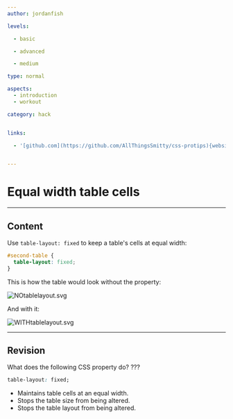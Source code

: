 ```yaml
---
author: jordanfish

levels:

  - basic

  - advanced

  - medium

type: normal

aspects:
  - introduction
  - workout

category: hack


links:

  - '[github.com](https://github.com/AllThingsSmitty/css-protips){website}'


---
```


# Equal width table cells

---
## Content

Use `table-layout: fixed` to keep a table's cells at equal width:
```css
#second-table {
  table-layout: fixed;
}
```
This is how the table would look without the property:

![NOtablelayout.svg](%3C?xml%20version=%221.0%22%20encoding=%22UTF-8%22%20standalone=%22no%22?%3E%0A%3Csvg%20width=%22100%25%22%20height=%22auto%22%20viewBox=%220%200%20620%20210%22%0A%20xmlns=%22http://www.w3.org/2000/svg%22%20xmlns:xlink=%22http://www.w3.org/1999/xlink%22%20%20version=%221.2%22%20baseProfile=%22tiny%22%3E%0A%3Cdesc%3ECreated%20by%20HiQPdf%3C/desc%3E%0A%3Cdefs%3E%0A%3C/defs%3E%0A%3Cg%20fill=%22none%22%20stroke=%22black%22%20stroke-width=%221%22%20fill-rule=%22evenodd%22%20stroke-linecap=%22square%22%20stroke-linejoin=%22bevel%22%20%3E%0A%0A%3Cg%20fill=%22#596193%22%20fill-opacity=%221%22%20stroke=%22none%22%20transform=%22matrix%281,0,0,1,0,0%29%22%0A%3E%0A%3Cpath%20vector-effect=%22none%22%20fill-rule=%22evenodd%22%20d=%22M8,8%20L620,8%20L620,208%20L8,208%20L8,8%22/%3E%0A%3C/g%3E%0A%0A%3Cg%20fill=%22#ffffff%22%20fill-opacity=%221%22%20stroke=%22none%22%20transform=%22matrix%281,0,0,1,0,0%29%22%0A%3E%0A%3Cpath%20vector-effect=%22none%22%20fill-rule=%22evenodd%22%20d=%22M8,8%20L620,8%20L620,9%20L8,9%20L8,8%22/%3E%0A%3C/g%3E%0A%0A%3Cg%20fill=%22#ffffff%22%20fill-opacity=%221%22%20stroke=%22none%22%20transform=%22matrix%281,0,0,1,0,0%29%22%0A%3E%0A%3Cpath%20vector-effect=%22none%22%20fill-rule=%22evenodd%22%20d=%22M8,207%20L620,207%20L620,208%20L8,208%20L8,207%22/%3E%0A%3C/g%3E%0A%0A%3Cg%20fill=%22#ffffff%22%20fill-opacity=%221%22%20stroke=%22none%22%20transform=%22matrix%281,0,0,1,0,0%29%22%0A%3E%0A%3Cpath%20vector-effect=%22none%22%20fill-rule=%22evenodd%22%20d=%22M8,8%20L9,8%20L9,208%20L8,208%20L8,8%22/%3E%0A%3C/g%3E%0A%0A%3Cg%20fill=%22#ffffff%22%20fill-opacity=%221%22%20stroke=%22none%22%20transform=%22matrix%281,0,0,1,0,0%29%22%0A%3E%0A%3Cpath%20vector-effect=%22none%22%20fill-rule=%22evenodd%22%20d=%22M619,8%20L620,8%20L620,208%20L619,208%20L619,8%22/%3E%0A%3C/g%3E%0A%0A%3Cg%20fill=%22#ffffff%22%20fill-opacity=%221%22%20stroke=%22none%22%20transform=%22matrix%281,0,0,1,0,0%29%22%0A%3E%0A%3Cpath%20vector-effect=%22none%22%20fill-rule=%22evenodd%22%20d=%22M11,11%20L151,11%20L151,12%20L11,12%20L11,11%22/%3E%0A%3C/g%3E%0A%0A%3Cg%20fill=%22#ffffff%22%20fill-opacity=%221%22%20stroke=%22none%22%20transform=%22matrix%281,0,0,1,0,0%29%22%0A%3E%0A%3Cpath%20vector-effect=%22none%22%20fill-rule=%22evenodd%22%20d=%22M11,74%20L151,74%20L151,75%20L11,75%20L11,74%22/%3E%0A%3C/g%3E%0A%0A%3Cg%20fill=%22#ffffff%22%20fill-opacity=%221%22%20stroke=%22none%22%20transform=%22matrix%281,0,0,1,0,0%29%22%0A%3E%0A%3Cpath%20vector-effect=%22none%22%20fill-rule=%22evenodd%22%20d=%22M11,11%20L12,11%20L12,75%20L11,75%20L11,11%22/%3E%0A%3C/g%3E%0A%0A%3Cg%20fill=%22#ffffff%22%20fill-opacity=%221%22%20stroke=%22none%22%20transform=%22matrix%281,0,0,1,0,0%29%22%0A%3E%0A%3Cpath%20vector-effect=%22none%22%20fill-rule=%22evenodd%22%20d=%22M150,11%20L151,11%20L151,75%20L150,75%20L150,11%22/%3E%0A%3C/g%3E%0A%0A%3Cg%20fill=%22#ffffff%22%20fill-opacity=%221%22%20stroke=%22none%22%20transform=%22matrix%281,0,0,1,0,0%29%22%0A%3E%0A%3Cpath%20vector-effect=%22none%22%20fill-rule=%22evenodd%22%20d=%22M153,11%20L293,11%20L293,12%20L153,12%20L153,11%22/%3E%0A%3C/g%3E%0A%0A%3Cg%20fill=%22#ffffff%22%20fill-opacity=%221%22%20stroke=%22none%22%20transform=%22matrix%281,0,0,1,0,0%29%22%0A%3E%0A%3Cpath%20vector-effect=%22none%22%20fill-rule=%22evenodd%22%20d=%22M153,74%20L293,74%20L293,75%20L153,75%20L153,74%22/%3E%0A%3C/g%3E%0A%0A%3Cg%20fill=%22#ffffff%22%20fill-opacity=%221%22%20stroke=%22none%22%20transform=%22matrix%281,0,0,1,0,0%29%22%0A%3E%0A%3Cpath%20vector-effect=%22none%22%20fill-rule=%22evenodd%22%20d=%22M153,11%20L154,11%20L154,75%20L153,75%20L153,11%22/%3E%0A%3C/g%3E%0A%0A%3Cg%20fill=%22#ffffff%22%20fill-opacity=%221%22%20stroke=%22none%22%20transform=%22matrix%281,0,0,1,0,0%29%22%0A%3E%0A%3Cpath%20vector-effect=%22none%22%20fill-rule=%22evenodd%22%20d=%22M292,11%20L293,11%20L293,75%20L292,75%20L292,11%22/%3E%0A%3C/g%3E%0A%0A%3Cg%20fill=%22#ffffff%22%20fill-opacity=%221%22%20stroke=%22none%22%20transform=%22matrix%281,0,0,1,0,0%29%22%0A%3E%0A%3Cpath%20vector-effect=%22none%22%20fill-rule=%22evenodd%22%20d=%22M295,11%20L617,11%20L617,12%20L295,12%20L295,11%22/%3E%0A%3C/g%3E%0A%0A%3Cg%20fill=%22#ffffff%22%20fill-opacity=%221%22%20stroke=%22none%22%20transform=%22matrix%281,0,0,1,0,0%29%22%0A%3E%0A%3Cpath%20vector-effect=%22none%22%20fill-rule=%22evenodd%22%20d=%22M295,74%20L617,74%20L617,75%20L295,75%20L295,74%22/%3E%0A%3C/g%3E%0A%0A%3Cg%20fill=%22#ffffff%22%20fill-opacity=%221%22%20stroke=%22none%22%20transform=%22matrix%281,0,0,1,0,0%29%22%0A%3E%0A%3Cpath%20vector-effect=%22none%22%20fill-rule=%22evenodd%22%20d=%22M295,11%20L296,11%20L296,75%20L295,75%20L295,11%22/%3E%0A%3C/g%3E%0A%0A%3Cg%20fill=%22#ffffff%22%20fill-opacity=%221%22%20stroke=%22none%22%20transform=%22matrix%281,0,0,1,0,0%29%22%0A%3E%0A%3Cpath%20vector-effect=%22none%22%20fill-rule=%22evenodd%22%20d=%22M616,11%20L617,11%20L617,75%20L616,75%20L616,11%22/%3E%0A%3C/g%3E%0A%0A%3Cg%20fill=%22#ffffff%22%20fill-opacity=%221%22%20stroke=%22none%22%20transform=%22matrix%281,0,0,1,0,0%29%22%0A%3E%0A%3Cpath%20vector-effect=%22none%22%20fill-rule=%22evenodd%22%20d=%22M11,77%20L151,77%20L151,78%20L11,78%20L11,77%22/%3E%0A%3C/g%3E%0A%0A%3Cg%20fill=%22#ffffff%22%20fill-opacity=%221%22%20stroke=%22none%22%20transform=%22matrix%281,0,0,1,0,0%29%22%0A%3E%0A%3Cpath%20vector-effect=%22none%22%20fill-rule=%22evenodd%22%20d=%22M11,139%20L151,139%20L151,140%20L11,140%20L11,139%22/%3E%0A%3C/g%3E%0A%0A%3Cg%20fill=%22#ffffff%22%20fill-opacity=%221%22%20stroke=%22none%22%20transform=%22matrix%281,0,0,1,0,0%29%22%0A%3E%0A%3Cpath%20vector-effect=%22none%22%20fill-rule=%22evenodd%22%20d=%22M11,77%20L12,77%20L12,140%20L11,140%20L11,77%22/%3E%0A%3C/g%3E%0A%0A%3Cg%20fill=%22#ffffff%22%20fill-opacity=%221%22%20stroke=%22none%22%20transform=%22matrix%281,0,0,1,0,0%29%22%0A%3E%0A%3Cpath%20vector-effect=%22none%22%20fill-rule=%22evenodd%22%20d=%22M150,77%20L151,77%20L151,140%20L150,140%20L150,77%22/%3E%0A%3C/g%3E%0A%0A%3Cg%20fill=%22#ffffff%22%20fill-opacity=%221%22%20stroke=%22none%22%20transform=%22matrix%281,0,0,1,0,0%29%22%0A%3E%0A%3Cpath%20vector-effect=%22none%22%20fill-rule=%22evenodd%22%20d=%22M153,77%20L293,77%20L293,78%20L153,78%20L153,77%22/%3E%0A%3C/g%3E%0A%0A%3Cg%20fill=%22#ffffff%22%20fill-opacity=%221%22%20stroke=%22none%22%20transform=%22matrix%281,0,0,1,0,0%29%22%0A%3E%0A%3Cpath%20vector-effect=%22none%22%20fill-rule=%22evenodd%22%20d=%22M153,139%20L293,139%20L293,140%20L153,140%20L153,139%22/%3E%0A%3C/g%3E%0A%0A%3Cg%20fill=%22#ffffff%22%20fill-opacity=%221%22%20stroke=%22none%22%20transform=%22matrix%281,0,0,1,0,0%29%22%0A%3E%0A%3Cpath%20vector-effect=%22none%22%20fill-rule=%22evenodd%22%20d=%22M153,77%20L154,77%20L154,140%20L153,140%20L153,77%22/%3E%0A%3C/g%3E%0A%0A%3Cg%20fill=%22#ffffff%22%20fill-opacity=%221%22%20stroke=%22none%22%20transform=%22matrix%281,0,0,1,0,0%29%22%0A%3E%0A%3Cpath%20vector-effect=%22none%22%20fill-rule=%22evenodd%22%20d=%22M292,77%20L293,77%20L293,140%20L292,140%20L292,77%22/%3E%0A%3C/g%3E%0A%0A%3Cg%20fill=%22#ffffff%22%20fill-opacity=%221%22%20stroke=%22none%22%20transform=%22matrix%281,0,0,1,0,0%29%22%0A%3E%0A%3Cpath%20vector-effect=%22none%22%20fill-rule=%22evenodd%22%20d=%22M295,77%20L617,77%20L617,78%20L295,78%20L295,77%22/%3E%0A%3C/g%3E%0A%0A%3Cg%20fill=%22#ffffff%22%20fill-opacity=%221%22%20stroke=%22none%22%20transform=%22matrix%281,0,0,1,0,0%29%22%0A%3E%0A%3Cpath%20vector-effect=%22none%22%20fill-rule=%22evenodd%22%20d=%22M295,139%20L617,139%20L617,140%20L295,140%20L295,139%22/%3E%0A%3C/g%3E%0A%0A%3Cg%20fill=%22#ffffff%22%20fill-opacity=%221%22%20stroke=%22none%22%20transform=%22matrix%281,0,0,1,0,0%29%22%0A%3E%0A%3Cpath%20vector-effect=%22none%22%20fill-rule=%22evenodd%22%20d=%22M295,77%20L296,77%20L296,140%20L295,140%20L295,77%22/%3E%0A%3C/g%3E%0A%0A%3Cg%20fill=%22#ffffff%22%20fill-opacity=%221%22%20stroke=%22none%22%20transform=%22matrix%281,0,0,1,0,0%29%22%0A%3E%0A%3Cpath%20vector-effect=%22none%22%20fill-rule=%22evenodd%22%20d=%22M616,77%20L617,77%20L617,140%20L616,140%20L616,77%22/%3E%0A%3C/g%3E%0A%0A%3Cg%20fill=%22#ffffff%22%20fill-opacity=%221%22%20stroke=%22none%22%20transform=%22matrix%281,0,0,1,0,0%29%22%0A%3E%0A%3Cpath%20vector-effect=%22none%22%20fill-rule=%22evenodd%22%20d=%22M11,142%20L151,142%20L151,143%20L11,143%20L11,142%22/%3E%0A%3C/g%3E%0A%0A%3Cg%20fill=%22#ffffff%22%20fill-opacity=%221%22%20stroke=%22none%22%20transform=%22matrix%281,0,0,1,0,0%29%22%0A%3E%0A%3Cpath%20vector-effect=%22none%22%20fill-rule=%22evenodd%22%20d=%22M11,204%20L151,204%20L151,205%20L11,205%20L11,204%22/%3E%0A%3C/g%3E%0A%0A%3Cg%20fill=%22#ffffff%22%20fill-opacity=%221%22%20stroke=%22none%22%20transform=%22matrix%281,0,0,1,0,0%29%22%0A%3E%0A%3Cpath%20vector-effect=%22none%22%20fill-rule=%22evenodd%22%20d=%22M11,142%20L12,142%20L12,205%20L11,205%20L11,142%22/%3E%0A%3C/g%3E%0A%0A%3Cg%20fill=%22#ffffff%22%20fill-opacity=%221%22%20stroke=%22none%22%20transform=%22matrix%281,0,0,1,0,0%29%22%0A%3E%0A%3Cpath%20vector-effect=%22none%22%20fill-rule=%22evenodd%22%20d=%22M150,142%20L151,142%20L151,205%20L150,205%20L150,142%22/%3E%0A%3C/g%3E%0A%0A%3Cg%20fill=%22#ffffff%22%20fill-opacity=%221%22%20stroke=%22none%22%20transform=%22matrix%281,0,0,1,0,0%29%22%0A%3E%0A%3Cpath%20vector-effect=%22none%22%20fill-rule=%22evenodd%22%20d=%22M153,142%20L293,142%20L293,143%20L153,143%20L153,142%22/%3E%0A%3C/g%3E%0A%0A%3Cg%20fill=%22#ffffff%22%20fill-opacity=%221%22%20stroke=%22none%22%20transform=%22matrix%281,0,0,1,0,0%29%22%0A%3E%0A%3Cpath%20vector-effect=%22none%22%20fill-rule=%22evenodd%22%20d=%22M153,204%20L293,204%20L293,205%20L153,205%20L153,204%22/%3E%0A%3C/g%3E%0A%0A%3Cg%20fill=%22#ffffff%22%20fill-opacity=%221%22%20stroke=%22none%22%20transform=%22matrix%281,0,0,1,0,0%29%22%0A%3E%0A%3Cpath%20vector-effect=%22none%22%20fill-rule=%22evenodd%22%20d=%22M153,142%20L154,142%20L154,205%20L153,205%20L153,142%22/%3E%0A%3C/g%3E%0A%0A%3Cg%20fill=%22#ffffff%22%20fill-opacity=%221%22%20stroke=%22none%22%20transform=%22matrix%281,0,0,1,0,0%29%22%0A%3E%0A%3Cpath%20vector-effect=%22none%22%20fill-rule=%22evenodd%22%20d=%22M292,142%20L293,142%20L293,205%20L292,205%20L292,142%22/%3E%0A%3C/g%3E%0A%0A%3Cg%20fill=%22#ffffff%22%20fill-opacity=%221%22%20stroke=%22none%22%20transform=%22matrix%281,0,0,1,0,0%29%22%0A%3E%0A%3Cpath%20vector-effect=%22none%22%20fill-rule=%22evenodd%22%20d=%22M295,142%20L617,142%20L617,143%20L295,143%20L295,142%22/%3E%0A%3C/g%3E%0A%0A%3Cg%20fill=%22#ffffff%22%20fill-opacity=%221%22%20stroke=%22none%22%20transform=%22matrix%281,0,0,1,0,0%29%22%0A%3E%0A%3Cpath%20vector-effect=%22none%22%20fill-rule=%22evenodd%22%20d=%22M295,204%20L617,204%20L617,205%20L295,205%20L295,204%22/%3E%0A%3C/g%3E%0A%0A%3Cg%20fill=%22#ffffff%22%20fill-opacity=%221%22%20stroke=%22none%22%20transform=%22matrix%281,0,0,1,0,0%29%22%0A%3E%0A%3Cpath%20vector-effect=%22none%22%20fill-rule=%22evenodd%22%20d=%22M295,142%20L296,142%20L296,205%20L295,205%20L295,142%22/%3E%0A%3C/g%3E%0A%0A%3Cg%20fill=%22#ffffff%22%20fill-opacity=%221%22%20stroke=%22none%22%20transform=%22matrix%281,0,0,1,0,0%29%22%0A%3E%0A%3Cpath%20vector-effect=%22none%22%20fill-rule=%22evenodd%22%20d=%22M616,142%20L617,142%20L617,205%20L616,205%20L616,142%22/%3E%0A%3C/g%3E%0A%0A%3Cg%20fill=%22#ffffff%22%20fill-opacity=%221%22%20stroke=%22#ffffff%22%20stroke-opacity=%221%22%20stroke-width=%221%22%20stroke-linecap=%22square%22%20stroke-linejoin=%22bevel%22%20transform=%22matrix%281,0,0,1,0,0%29%22%0A%3E%0A%3Ctext%20fill=%22#ffffff%22%20fill-opacity=%221%22%20stroke=%22none%22%20xml:space=%22preserve%22%20x=%2226%22%20y=%2250%22%20font-family=%22'Roboto',sans-serif%22%20font-size=%2222%22%20font-weight=%22700%22%20font-style=%22normal%22%20%0A%20%3EFirst%20Name%3C/text%3E%0A%3C/g%3E%0A%0A%3Cg%20fill=%22#ffffff%22%20fill-opacity=%221%22%20stroke=%22#ffffff%22%20stroke-opacity=%221%22%20stroke-width=%221%22%20stroke-linecap=%22square%22%20stroke-linejoin=%22bevel%22%20transform=%22matrix%281,0,0,1,0,0%29%22%0A%3E%0A%3Ctext%20fill=%22#ffffff%22%20fill-opacity=%221%22%20stroke=%22none%22%20xml:space=%22preserve%22%20x=%22168.5%22%20y=%2250%22%20font-family=%22'Roboto',sans-serif%22%20font-size=%2222%22%20font-weight=%22700%22%20font-style=%22normal%22%20%0A%20%3ELast%20Name%3C/text%3E%0A%3C/g%3E%0A%0A%3Cg%20fill=%22#ffffff%22%20fill-opacity=%221%22%20stroke=%22#ffffff%22%20stroke-opacity=%221%22%20stroke-width=%221%22%20stroke-linecap=%22square%22%20stroke-linejoin=%22bevel%22%20transform=%22matrix%281,0,0,1,0,0%29%22%0A%3E%0A%3Ctext%20fill=%22#ffffff%22%20fill-opacity=%221%22%20stroke=%22none%22%20xml:space=%22preserve%22%20x=%22414%22%20y=%2250%22%20font-family=%22'Roboto',sans-serif%22%20font-size=%2222%22%20font-weight=%22700%22%20font-style=%22normal%22%20%0A%20%3EHobbies%3C/text%3E%0A%3C/g%3E%0A%0A%3Cg%20fill=%22#ffffff%22%20fill-opacity=%221%22%20stroke=%22#ffffff%22%20stroke-opacity=%221%22%20stroke-width=%221%22%20stroke-linecap=%22square%22%20stroke-linejoin=%22bevel%22%20transform=%22matrix%281,0,0,1,0,0%29%22%0A%3E%0A%3Ctext%20fill=%22#ffffff%22%20fill-opacity=%221%22%20stroke=%22none%22%20xml:space=%22preserve%22%20x=%2222%22%20y=%22115%22%20font-family=%22'Roboto',sans-serif%22%20font-size=%2222%22%20font-weight=%22400%22%20font-style=%22normal%22%20%0A%20%3EMike%3C/text%3E%0A%3C/g%3E%0A%0A%3Cg%20fill=%22#ffffff%22%20fill-opacity=%221%22%20stroke=%22#ffffff%22%20stroke-opacity=%221%22%20stroke-width=%221%22%20stroke-linecap=%22square%22%20stroke-linejoin=%22bevel%22%20transform=%22matrix%281,0,0,1,0,0%29%22%0A%3E%0A%3Ctext%20fill=%22#ffffff%22%20fill-opacity=%221%22%20stroke=%22none%22%20xml:space=%22preserve%22%20x=%22164%22%20y=%22115%22%20font-family=%22'Roboto',sans-serif%22%20font-size=%2222%22%20font-weight=%22400%22%20font-style=%22normal%22%20%0A%20%3ESmith%3C/text%3E%0A%3C/g%3E%0A%0A%3Cg%20fill=%22#ffffff%22%20fill-opacity=%221%22%20stroke=%22#ffffff%22%20stroke-opacity=%221%22%20stroke-width=%221%22%20stroke-linecap=%22square%22%20stroke-linejoin=%22bevel%22%20transform=%22matrix%281,0,0,1,0,0%29%22%0A%3E%0A%3Ctext%20fill=%22#ffffff%22%20fill-opacity=%221%22%20stroke=%22none%22%20xml:space=%22preserve%22%20x=%22306%22%20y=%22115%22%20font-family=%22'Roboto',sans-serif%22%20font-size=%2222%22%20font-weight=%22400%22%20font-style=%22normal%22%20%0A%20%3ERunning%3C/text%3E%0A%3C/g%3E%0A%0A%3Cg%20fill=%22#ffffff%22%20fill-opacity=%221%22%20stroke=%22#ffffff%22%20stroke-opacity=%221%22%20stroke-width=%221%22%20stroke-linecap=%22square%22%20stroke-linejoin=%22bevel%22%20transform=%22matrix%281,0,0,1,0,0%29%22%0A%3E%0A%3Ctext%20fill=%22#ffffff%22%20fill-opacity=%221%22%20stroke=%22none%22%20xml:space=%22preserve%22%20x=%2222%22%20y=%22180%22%20font-family=%22'Roboto',sans-serif%22%20font-size=%2222%22%20font-weight=%22400%22%20font-style=%22normal%22%20%0A%20%3EAnn%3C/text%3E%0A%3C/g%3E%0A%0A%3Cg%20fill=%22#ffffff%22%20fill-opacity=%221%22%20stroke=%22#ffffff%22%20stroke-opacity=%221%22%20stroke-width=%221%22%20stroke-linecap=%22square%22%20stroke-linejoin=%22bevel%22%20transform=%22matrix%281,0,0,1,0,0%29%22%0A%3E%0A%3Ctext%20fill=%22#ffffff%22%20fill-opacity=%221%22%20stroke=%22none%22%20xml:space=%22preserve%22%20x=%22164%22%20y=%22180%22%20font-family=%22'Roboto',sans-serif%22%20font-size=%2222%22%20font-weight=%22400%22%20font-style=%22normal%22%20%0A%20%3EDoe%3C/text%3E%0A%3C/g%3E%0A%0A%3Cg%20fill=%22#ffffff%22%20fill-opacity=%221%22%20stroke=%22#ffffff%22%20stroke-opacity=%221%22%20stroke-width=%221%22%20stroke-linecap=%22square%22%20stroke-linejoin=%22bevel%22%20transform=%22matrix%281,0,0,1,0,0%29%22%0A%3E%0A%3Ctext%20fill=%22#ffffff%22%20fill-opacity=%221%22%20stroke=%22none%22%20xml:space=%22preserve%22%20x=%22306%22%20y=%22180%22%20font-family=%22'Roboto',sans-serif%22%20font-size=%2222%22%20font-weight=%22400%22%20font-style=%22normal%22%20%0A%20%3EReading%20and%20listening%20to%20music%3C/text%3E%0A%3C/g%3E%0A%0A%3C/g%3E%0A%3C/svg%3E%0A)

And with it:

![WITHtablelayout.svg](%3C?xml%20version=%221.0%22%20encoding=%22UTF-8%22%20standalone=%22no%22?%3E%0A%3Csvg%20width=%22100%25%22%20height=%22auto%22%20viewBox=%220%200%20620%20210%22%0A%20xmlns=%22http://www.w3.org/2000/svg%22%20xmlns:xlink=%22http://www.w3.org/1999/xlink%22%20%20version=%221.2%22%20baseProfile=%22tiny%22%3E%0A%3Cdesc%3ECreated%20by%20HiQPdf%3C/desc%3E%0A%3Cdefs%3E%0A%3C/defs%3E%0A%3Cg%20fill=%22none%22%20stroke=%22black%22%20stroke-width=%221%22%20fill-rule=%22evenodd%22%20stroke-linecap=%22square%22%20stroke-linejoin=%22bevel%22%20%3E%0A%0A%3Cg%20fill=%22#596193%22%20fill-opacity=%221%22%20stroke=%22none%22%20transform=%22matrix%281,0,0,1,0,0%29%22%0A%3E%0A%3Cpath%20vector-effect=%22none%22%20fill-rule=%22evenodd%22%20d=%22M8,8%20L620,8%20L620,208%20L8,208%20L8,8%22/%3E%0A%3C/g%3E%0A%0A%3Cg%20fill=%22#ffffff%22%20fill-opacity=%221%22%20stroke=%22none%22%20transform=%22matrix%281,0,0,1,0,0%29%22%0A%3E%0A%3Cpath%20vector-effect=%22none%22%20fill-rule=%22evenodd%22%20d=%22M8,8%20L620,8%20L620,9%20L8,9%20L8,8%22/%3E%0A%3C/g%3E%0A%0A%3Cg%20fill=%22#ffffff%22%20fill-opacity=%221%22%20stroke=%22none%22%20transform=%22matrix%281,0,0,1,0,0%29%22%0A%3E%0A%3Cpath%20vector-effect=%22none%22%20fill-rule=%22evenodd%22%20d=%22M8,207%20L620,207%20L620,208%20L8,208%20L8,207%22/%3E%0A%3C/g%3E%0A%0A%3Cg%20fill=%22#ffffff%22%20fill-opacity=%221%22%20stroke=%22none%22%20transform=%22matrix%281,0,0,1,0,0%29%22%0A%3E%0A%3Cpath%20vector-effect=%22none%22%20fill-rule=%22evenodd%22%20d=%22M8,8%20L9,8%20L9,208%20L8,208%20L8,8%22/%3E%0A%3C/g%3E%0A%0A%3Cg%20fill=%22#ffffff%22%20fill-opacity=%221%22%20stroke=%22none%22%20transform=%22matrix%281,0,0,1,0,0%29%22%0A%3E%0A%3Cpath%20vector-effect=%22none%22%20fill-rule=%22evenodd%22%20d=%22M619,8%20L620,8%20L620,208%20L619,208%20L619,8%22/%3E%0A%3C/g%3E%0A%0A%3Cg%20fill=%22#ffffff%22%20fill-opacity=%221%22%20stroke=%22none%22%20transform=%22matrix%281,0,0,1,0,0%29%22%0A%3E%0A%3Cpath%20vector-effect=%22none%22%20fill-rule=%22evenodd%22%20d=%22M11,11%20L211,11%20L211,12%20L11,12%20L11,11%22/%3E%0A%3C/g%3E%0A%0A%3Cg%20fill=%22#ffffff%22%20fill-opacity=%221%22%20stroke=%22none%22%20transform=%22matrix%281,0,0,1,0,0%29%22%0A%3E%0A%3Cpath%20vector-effect=%22none%22%20fill-rule=%22evenodd%22%20d=%22M11,65%20L211,65%20L211,66%20L11,66%20L11,65%22/%3E%0A%3C/g%3E%0A%0A%3Cg%20fill=%22#ffffff%22%20fill-opacity=%221%22%20stroke=%22none%22%20transform=%22matrix%281,0,0,1,0,0%29%22%0A%3E%0A%3Cpath%20vector-effect=%22none%22%20fill-rule=%22evenodd%22%20d=%22M11,11%20L12,11%20L12,66%20L11,66%20L11,11%22/%3E%0A%3C/g%3E%0A%0A%3Cg%20fill=%22#ffffff%22%20fill-opacity=%221%22%20stroke=%22none%22%20transform=%22matrix%281,0,0,1,0,0%29%22%0A%3E%0A%3Cpath%20vector-effect=%22none%22%20fill-rule=%22evenodd%22%20d=%22M210,11%20L211,11%20L211,66%20L210,66%20L210,11%22/%3E%0A%3C/g%3E%0A%0A%3Cg%20fill=%22#ffffff%22%20fill-opacity=%221%22%20stroke=%22none%22%20transform=%22matrix%281,0,0,1,0,0%29%22%0A%3E%0A%3Cpath%20vector-effect=%22none%22%20fill-rule=%22evenodd%22%20d=%22M213,11%20L414,11%20L414,12%20L213,12%20L213,11%22/%3E%0A%3C/g%3E%0A%0A%3Cg%20fill=%22#ffffff%22%20fill-opacity=%221%22%20stroke=%22none%22%20transform=%22matrix%281,0,0,1,0,0%29%22%0A%3E%0A%3Cpath%20vector-effect=%22none%22%20fill-rule=%22evenodd%22%20d=%22M213,65%20L414,65%20L414,66%20L213,66%20L213,65%22/%3E%0A%3C/g%3E%0A%0A%3Cg%20fill=%22#ffffff%22%20fill-opacity=%221%22%20stroke=%22none%22%20transform=%22matrix%281,0,0,1,0,0%29%22%0A%3E%0A%3Cpath%20vector-effect=%22none%22%20fill-rule=%22evenodd%22%20d=%22M213,11%20L214,11%20L214,66%20L213,66%20L213,11%22/%3E%0A%3C/g%3E%0A%0A%3Cg%20fill=%22#ffffff%22%20fill-opacity=%221%22%20stroke=%22none%22%20transform=%22matrix%281,0,0,1,0,0%29%22%0A%3E%0A%3Cpath%20vector-effect=%22none%22%20fill-rule=%22evenodd%22%20d=%22M413,11%20L414,11%20L414,66%20L413,66%20L413,11%22/%3E%0A%3C/g%3E%0A%0A%3Cg%20fill=%22#ffffff%22%20fill-opacity=%221%22%20stroke=%22none%22%20transform=%22matrix%281,0,0,1,0,0%29%22%0A%3E%0A%3Cpath%20vector-effect=%22none%22%20fill-rule=%22evenodd%22%20d=%22M416,11%20L617,11%20L617,12%20L416,12%20L416,11%22/%3E%0A%3C/g%3E%0A%0A%3Cg%20fill=%22#ffffff%22%20fill-opacity=%221%22%20stroke=%22none%22%20transform=%22matrix%281,0,0,1,0,0%29%22%0A%3E%0A%3Cpath%20vector-effect=%22none%22%20fill-rule=%22evenodd%22%20d=%22M416,65%20L617,65%20L617,66%20L416,66%20L416,65%22/%3E%0A%3C/g%3E%0A%0A%3Cg%20fill=%22#ffffff%22%20fill-opacity=%221%22%20stroke=%22none%22%20transform=%22matrix%281,0,0,1,0,0%29%22%0A%3E%0A%3Cpath%20vector-effect=%22none%22%20fill-rule=%22evenodd%22%20d=%22M416,11%20L417,11%20L417,66%20L416,66%20L416,11%22/%3E%0A%3C/g%3E%0A%0A%3Cg%20fill=%22#ffffff%22%20fill-opacity=%221%22%20stroke=%22none%22%20transform=%22matrix%281,0,0,1,0,0%29%22%0A%3E%0A%3Cpath%20vector-effect=%22none%22%20fill-rule=%22evenodd%22%20d=%22M616,11%20L617,11%20L617,66%20L616,66%20L616,11%22/%3E%0A%3C/g%3E%0A%0A%3Cg%20fill=%22#ffffff%22%20fill-opacity=%221%22%20stroke=%22none%22%20transform=%22matrix%281,0,0,1,0,0%29%22%0A%3E%0A%3Cpath%20vector-effect=%22none%22%20fill-rule=%22evenodd%22%20d=%22M11,68%20L211,68%20L211,69%20L11,69%20L11,68%22/%3E%0A%3C/g%3E%0A%0A%3Cg%20fill=%22#ffffff%22%20fill-opacity=%221%22%20stroke=%22none%22%20transform=%22matrix%281,0,0,1,0,0%29%22%0A%3E%0A%3Cpath%20vector-effect=%22none%22%20fill-rule=%22evenodd%22%20d=%22M11,121%20L211,121%20L211,122%20L11,122%20L11,121%22/%3E%0A%3C/g%3E%0A%0A%3Cg%20fill=%22#ffffff%22%20fill-opacity=%221%22%20stroke=%22none%22%20transform=%22matrix%281,0,0,1,0,0%29%22%0A%3E%0A%3Cpath%20vector-effect=%22none%22%20fill-rule=%22evenodd%22%20d=%22M11,68%20L12,68%20L12,122%20L11,122%20L11,68%22/%3E%0A%3C/g%3E%0A%0A%3Cg%20fill=%22#ffffff%22%20fill-opacity=%221%22%20stroke=%22none%22%20transform=%22matrix%281,0,0,1,0,0%29%22%0A%3E%0A%3Cpath%20vector-effect=%22none%22%20fill-rule=%22evenodd%22%20d=%22M210,68%20L211,68%20L211,122%20L210,122%20L210,68%22/%3E%0A%3C/g%3E%0A%0A%3Cg%20fill=%22#ffffff%22%20fill-opacity=%221%22%20stroke=%22none%22%20transform=%22matrix%281,0,0,1,0,0%29%22%0A%3E%0A%3Cpath%20vector-effect=%22none%22%20fill-rule=%22evenodd%22%20d=%22M213,68%20L414,68%20L414,69%20L213,69%20L213,68%22/%3E%0A%3C/g%3E%0A%0A%3Cg%20fill=%22#ffffff%22%20fill-opacity=%221%22%20stroke=%22none%22%20transform=%22matrix%281,0,0,1,0,0%29%22%0A%3E%0A%3Cpath%20vector-effect=%22none%22%20fill-rule=%22evenodd%22%20d=%22M213,121%20L414,121%20L414,122%20L213,122%20L213,121%22/%3E%0A%3C/g%3E%0A%0A%3Cg%20fill=%22#ffffff%22%20fill-opacity=%221%22%20stroke=%22none%22%20transform=%22matrix%281,0,0,1,0,0%29%22%0A%3E%0A%3Cpath%20vector-effect=%22none%22%20fill-rule=%22evenodd%22%20d=%22M213,68%20L214,68%20L214,122%20L213,122%20L213,68%22/%3E%0A%3C/g%3E%0A%0A%3Cg%20fill=%22#ffffff%22%20fill-opacity=%221%22%20stroke=%22none%22%20transform=%22matrix%281,0,0,1,0,0%29%22%0A%3E%0A%3Cpath%20vector-effect=%22none%22%20fill-rule=%22evenodd%22%20d=%22M413,68%20L414,68%20L414,122%20L413,122%20L413,68%22/%3E%0A%3C/g%3E%0A%0A%3Cg%20fill=%22#ffffff%22%20fill-opacity=%221%22%20stroke=%22none%22%20transform=%22matrix%281,0,0,1,0,0%29%22%0A%3E%0A%3Cpath%20vector-effect=%22none%22%20fill-rule=%22evenodd%22%20d=%22M416,68%20L617,68%20L617,69%20L416,69%20L416,68%22/%3E%0A%3C/g%3E%0A%0A%3Cg%20fill=%22#ffffff%22%20fill-opacity=%221%22%20stroke=%22none%22%20transform=%22matrix%281,0,0,1,0,0%29%22%0A%3E%0A%3Cpath%20vector-effect=%22none%22%20fill-rule=%22evenodd%22%20d=%22M416,121%20L617,121%20L617,122%20L416,122%20L416,121%22/%3E%0A%3C/g%3E%0A%0A%3Cg%20fill=%22#ffffff%22%20fill-opacity=%221%22%20stroke=%22none%22%20transform=%22matrix%281,0,0,1,0,0%29%22%0A%3E%0A%3Cpath%20vector-effect=%22none%22%20fill-rule=%22evenodd%22%20d=%22M416,68%20L417,68%20L417,122%20L416,122%20L416,68%22/%3E%0A%3C/g%3E%0A%0A%3Cg%20fill=%22#ffffff%22%20fill-opacity=%221%22%20stroke=%22none%22%20transform=%22matrix%281,0,0,1,0,0%29%22%0A%3E%0A%3Cpath%20vector-effect=%22none%22%20fill-rule=%22evenodd%22%20d=%22M616,68%20L617,68%20L617,122%20L616,122%20L616,68%22/%3E%0A%3C/g%3E%0A%0A%3Cg%20fill=%22#ffffff%22%20fill-opacity=%221%22%20stroke=%22none%22%20transform=%22matrix%281,0,0,1,0,0%29%22%0A%3E%0A%3Cpath%20vector-effect=%22none%22%20fill-rule=%22evenodd%22%20d=%22M11,124%20L211,124%20L211,125%20L11,125%20L11,124%22/%3E%0A%3C/g%3E%0A%0A%3Cg%20fill=%22#ffffff%22%20fill-opacity=%221%22%20stroke=%22none%22%20transform=%22matrix%281,0,0,1,0,0%29%22%0A%3E%0A%3Cpath%20vector-effect=%22none%22%20fill-rule=%22evenodd%22%20d=%22M11,204%20L211,204%20L211,205%20L11,205%20L11,204%22/%3E%0A%3C/g%3E%0A%0A%3Cg%20fill=%22#ffffff%22%20fill-opacity=%221%22%20stroke=%22none%22%20transform=%22matrix%281,0,0,1,0,0%29%22%0A%3E%0A%3Cpath%20vector-effect=%22none%22%20fill-rule=%22evenodd%22%20d=%22M11,124%20L12,124%20L12,205%20L11,205%20L11,124%22/%3E%0A%3C/g%3E%0A%0A%3Cg%20fill=%22#ffffff%22%20fill-opacity=%221%22%20stroke=%22none%22%20transform=%22matrix%281,0,0,1,0,0%29%22%0A%3E%0A%3Cpath%20vector-effect=%22none%22%20fill-rule=%22evenodd%22%20d=%22M210,124%20L211,124%20L211,205%20L210,205%20L210,124%22/%3E%0A%3C/g%3E%0A%0A%3Cg%20fill=%22#ffffff%22%20fill-opacity=%221%22%20stroke=%22none%22%20transform=%22matrix%281,0,0,1,0,0%29%22%0A%3E%0A%3Cpath%20vector-effect=%22none%22%20fill-rule=%22evenodd%22%20d=%22M213,124%20L414,124%20L414,125%20L213,125%20L213,124%22/%3E%0A%3C/g%3E%0A%0A%3Cg%20fill=%22#ffffff%22%20fill-opacity=%221%22%20stroke=%22none%22%20transform=%22matrix%281,0,0,1,0,0%29%22%0A%3E%0A%3Cpath%20vector-effect=%22none%22%20fill-rule=%22evenodd%22%20d=%22M213,204%20L414,204%20L414,205%20L213,205%20L213,204%22/%3E%0A%3C/g%3E%0A%0A%3Cg%20fill=%22#ffffff%22%20fill-opacity=%221%22%20stroke=%22none%22%20transform=%22matrix%281,0,0,1,0,0%29%22%0A%3E%0A%3Cpath%20vector-effect=%22none%22%20fill-rule=%22evenodd%22%20d=%22M213,124%20L214,124%20L214,205%20L213,205%20L213,124%22/%3E%0A%3C/g%3E%0A%0A%3Cg%20fill=%22#ffffff%22%20fill-opacity=%221%22%20stroke=%22none%22%20transform=%22matrix%281,0,0,1,0,0%29%22%0A%3E%0A%3Cpath%20vector-effect=%22none%22%20fill-rule=%22evenodd%22%20d=%22M413,124%20L414,124%20L414,205%20L413,205%20L413,124%22/%3E%0A%3C/g%3E%0A%0A%3Cg%20fill=%22#ffffff%22%20fill-opacity=%221%22%20stroke=%22none%22%20transform=%22matrix%281,0,0,1,0,0%29%22%0A%3E%0A%3Cpath%20vector-effect=%22none%22%20fill-rule=%22evenodd%22%20d=%22M416,124%20L617,124%20L617,125%20L416,125%20L416,124%22/%3E%0A%3C/g%3E%0A%0A%3Cg%20fill=%22#ffffff%22%20fill-opacity=%221%22%20stroke=%22none%22%20transform=%22matrix%281,0,0,1,0,0%29%22%0A%3E%0A%3Cpath%20vector-effect=%22none%22%20fill-rule=%22evenodd%22%20d=%22M416,204%20L617,204%20L617,205%20L416,205%20L416,204%22/%3E%0A%3C/g%3E%0A%0A%3Cg%20fill=%22#ffffff%22%20fill-opacity=%221%22%20stroke=%22none%22%20transform=%22matrix%281,0,0,1,0,0%29%22%0A%3E%0A%3Cpath%20vector-effect=%22none%22%20fill-rule=%22evenodd%22%20d=%22M416,124%20L417,124%20L417,205%20L416,205%20L416,124%22/%3E%0A%3C/g%3E%0A%0A%3Cg%20fill=%22#ffffff%22%20fill-opacity=%221%22%20stroke=%22none%22%20transform=%22matrix%281,0,0,1,0,0%29%22%0A%3E%0A%3Cpath%20vector-effect=%22none%22%20fill-rule=%22evenodd%22%20d=%22M616,124%20L617,124%20L617,205%20L616,205%20L616,124%22/%3E%0A%3C/g%3E%0A%0A%3Cg%20fill=%22#ffffff%22%20fill-opacity=%221%22%20stroke=%22#ffffff%22%20stroke-opacity=%221%22%20stroke-width=%221%22%20stroke-linecap=%22square%22%20stroke-linejoin=%22bevel%22%20transform=%22matrix%281,0,0,1,0,0%29%22%0A%3E%0A%3Ctext%20fill=%22#ffffff%22%20fill-opacity=%221%22%20stroke=%22none%22%20xml:space=%22preserve%22%20x=%2256%22%20y=%2246%22%20font-family=%22'Roboto',sans-serif%22%20font-size=%2222%22%20font-weight=%22700%22%20font-style=%22normal%22%20%0A%20%3EFirst%20Name%3C/text%3E%0A%3C/g%3E%0A%0A%3Cg%20fill=%22#ffffff%22%20fill-opacity=%221%22%20stroke=%22#ffffff%22%20stroke-opacity=%221%22%20stroke-width=%221%22%20stroke-linecap=%22square%22%20stroke-linejoin=%22bevel%22%20transform=%22matrix%281,0,0,1,0,0%29%22%0A%3E%0A%3Ctext%20fill=%22#ffffff%22%20fill-opacity=%221%22%20stroke=%22none%22%20xml:space=%22preserve%22%20x=%22259%22%20y=%2246%22%20font-family=%22'Roboto',sans-serif%22%20font-size=%2222%22%20font-weight=%22700%22%20font-style=%22normal%22%20%0A%20%3ELast%20Name%3C/text%3E%0A%3C/g%3E%0A%0A%3Cg%20fill=%22#ffffff%22%20fill-opacity=%221%22%20stroke=%22#ffffff%22%20stroke-opacity=%221%22%20stroke-width=%221%22%20stroke-linecap=%22square%22%20stroke-linejoin=%22bevel%22%20transform=%22matrix%281,0,0,1,0,0%29%22%0A%3E%0A%3Ctext%20fill=%22#ffffff%22%20fill-opacity=%221%22%20stroke=%22none%22%20xml:space=%22preserve%22%20x=%22474.5%22%20y=%2246%22%20font-family=%22'Roboto',sans-serif%22%20font-size=%2222%22%20font-weight=%22700%22%20font-style=%22normal%22%20%0A%20%3EHobbies%3C/text%3E%0A%3C/g%3E%0A%0A%3Cg%20fill=%22#ffffff%22%20fill-opacity=%221%22%20stroke=%22#ffffff%22%20stroke-opacity=%221%22%20stroke-width=%221%22%20stroke-linecap=%22square%22%20stroke-linejoin=%22bevel%22%20transform=%22matrix%281,0,0,1,0,0%29%22%0A%3E%0A%3Ctext%20fill=%22#ffffff%22%20fill-opacity=%221%22%20stroke=%22none%22%20xml:space=%22preserve%22%20x=%2222%22%20y=%22102%22%20font-family=%22'Roboto',sans-serif%22%20font-size=%2222%22%20font-weight=%22400%22%20font-style=%22normal%22%20%0A%20%3EMike%3C/text%3E%0A%3C/g%3E%0A%0A%3Cg%20fill=%22#ffffff%22%20fill-opacity=%221%22%20stroke=%22#ffffff%22%20stroke-opacity=%221%22%20stroke-width=%221%22%20stroke-linecap=%22square%22%20stroke-linejoin=%22bevel%22%20transform=%22matrix%281,0,0,1,0,0%29%22%0A%3E%0A%3Ctext%20fill=%22#ffffff%22%20fill-opacity=%221%22%20stroke=%22none%22%20xml:space=%22preserve%22%20x=%22224%22%20y=%22102%22%20font-family=%22'Roboto',sans-serif%22%20font-size=%2222%22%20font-weight=%22400%22%20font-style=%22normal%22%20%0A%20%3ESmith%3C/text%3E%0A%3C/g%3E%0A%0A%3Cg%20fill=%22#ffffff%22%20fill-opacity=%221%22%20stroke=%22#ffffff%22%20stroke-opacity=%221%22%20stroke-width=%221%22%20stroke-linecap=%22square%22%20stroke-linejoin=%22bevel%22%20transform=%22matrix%281,0,0,1,0,0%29%22%0A%3E%0A%3Ctext%20fill=%22#ffffff%22%20fill-opacity=%221%22%20stroke=%22none%22%20xml:space=%22preserve%22%20x=%22427%22%20y=%22102%22%20font-family=%22'Roboto',sans-serif%22%20font-size=%2222%22%20font-weight=%22400%22%20font-style=%22normal%22%20%0A%20%3ERunning%3C/text%3E%0A%3C/g%3E%0A%0A%3Cg%20fill=%22#ffffff%22%20fill-opacity=%221%22%20stroke=%22#ffffff%22%20stroke-opacity=%221%22%20stroke-width=%221%22%20stroke-linecap=%22square%22%20stroke-linejoin=%22bevel%22%20transform=%22matrix%281,0,0,1,0,0%29%22%0A%3E%0A%3Ctext%20fill=%22#ffffff%22%20fill-opacity=%221%22%20stroke=%22none%22%20xml:space=%22preserve%22%20x=%2222%22%20y=%22171%22%20font-family=%22'Roboto',sans-serif%22%20font-size=%2222%22%20font-weight=%22400%22%20font-style=%22normal%22%20%0A%20%3EAnn%3C/text%3E%0A%3C/g%3E%0A%0A%3Cg%20fill=%22#ffffff%22%20fill-opacity=%221%22%20stroke=%22#ffffff%22%20stroke-opacity=%221%22%20stroke-width=%221%22%20stroke-linecap=%22square%22%20stroke-linejoin=%22bevel%22%20transform=%22matrix%281,0,0,1,0,0%29%22%0A%3E%0A%3Ctext%20fill=%22#ffffff%22%20fill-opacity=%221%22%20stroke=%22none%22%20xml:space=%22preserve%22%20x=%22224%22%20y=%22171%22%20font-family=%22'Roboto',sans-serif%22%20font-size=%2222%22%20font-weight=%22400%22%20font-style=%22normal%22%20%0A%20%3EDoe%3C/text%3E%0A%3C/g%3E%0A%0A%3Cg%20fill=%22#ffffff%22%20fill-opacity=%221%22%20stroke=%22#ffffff%22%20stroke-opacity=%221%22%20stroke-width=%221%22%20stroke-linecap=%22square%22%20stroke-linejoin=%22bevel%22%20transform=%22matrix%281,0,0,1,0,0%29%22%0A%3E%0A%3Ctext%20fill=%22#ffffff%22%20fill-opacity=%221%22%20stroke=%22none%22%20xml:space=%22preserve%22%20x=%22427%22%20y=%22158%22%20font-family=%22'Roboto',sans-serif%22%20font-size=%2222%22%20font-weight=%22400%22%20font-style=%22normal%22%20%0A%20%3EReading%20and%3C/text%3E%0A%3C/g%3E%0A%0A%3Cg%20fill=%22#ffffff%22%20fill-opacity=%221%22%20stroke=%22#ffffff%22%20stroke-opacity=%221%22%20stroke-width=%221%22%20stroke-linecap=%22square%22%20stroke-linejoin=%22bevel%22%20transform=%22matrix%281,0,0,1,0,0%29%22%0A%3E%0A%3Ctext%20fill=%22#ffffff%22%20fill-opacity=%221%22%20stroke=%22none%22%20xml:space=%22preserve%22%20x=%22427%22%20y=%22184%22%20font-family=%22'Roboto',sans-serif%22%20font-size=%2222%22%20font-weight=%22400%22%20font-style=%22normal%22%20%0A%20%3Elistening%20to%20music%3C/text%3E%0A%3C/g%3E%0A%0A%3C/g%3E%0A%3C/svg%3E%0A)

---
## Revision

What does the following CSS property do? ???
```css
table-layout: fixed;
```

* Maintains table cells at an equal width.
* Stops the table size from being altered.
* Stops the table layout from being altered.
